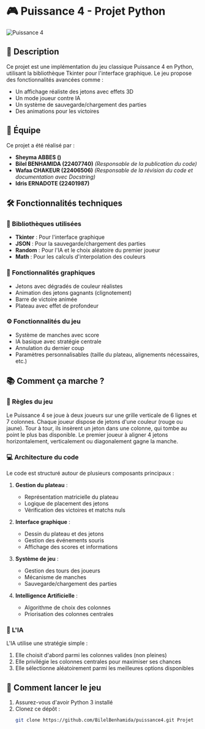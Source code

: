 # 🎮 Puissance 4 - Projet Python

![Puissance 4](https://upload.wikimedia.org/wikipedia/commons/thumb/d/dc/Puissance4_01.svg/1200px-Puissance4_01.svg.png)

## 📝 Description

Ce projet est une implémentation du jeu classique Puissance 4 en Python, utilisant la bibliothèque Tkinter pour l'interface graphique. Le jeu propose des fonctionnalités avancées comme :
- Un affichage réaliste des jetons avec effets 3D
- Un mode joueur contre IA
- Un système de sauvegarde/chargement des parties
- Des animations pour les victoires

## 👥 Équipe

Ce projet a été réalisé par :
- **Sheyma ABBES ()**
- **Bilel BENHAMIDA (22407740)** *(Responsable de la publication du code)*
- **Wafaa CHAKEUR (22406506)** *(Responsable de la révision du code et documentation avec Docstring)*
- **Idris ERNADOTE (22401987)**

## 🛠️ Fonctionnalités techniques

### 🔧 Bibliothèques utilisées
- **Tkinter** : Pour l'interface graphique
- **JSON** : Pour la sauvegarde/chargement des parties
- **Random** : Pour l'IA et le choix aléatoire du premier joueur
- **Math** : Pour les calculs d'interpolation des couleurs

### 🎨 Fonctionnalités graphiques
- Jetons avec dégradés de couleur réalistes
- Animation des jetons gagnants (clignotement)
- Barre de victoire animée
- Plateau avec effet de profondeur

### ⚙️ Fonctionnalités du jeu
- Système de manches avec score
- IA basique avec stratégie centrale
- Annulation du dernier coup
- Paramètres personnalisables (taille du plateau, alignements nécessaires, etc.)

## 📚 Comment ça marche ?

### 🎯 Règles du jeu
Le Puissance 4 se joue à deux joueurs sur une grille verticale de 6 lignes et 7 colonnes. Chaque joueur dispose de jetons d'une couleur (rouge ou jaune). Tour à tour, ils insèrent un jeton dans une colonne, qui tombe au point le plus bas disponible. Le premier joueur à aligner 4 jetons horizontalement, verticalement ou diagonalement gagne la manche.

### 💻 Architecture du code
Le code est structuré autour de plusieurs composants principaux :

1. **Gestion du plateau** :
   - Représentation matricielle du plateau
   - Logique de placement des jetons
   - Vérification des victoires et matchs nuls

2. **Interface graphique** :
   - Dessin du plateau et des jetons
   - Gestion des événements souris
   - Affichage des scores et informations

3. **Système de jeu** :
   - Gestion des tours des joueurs
   - Mécanisme de manches
   - Sauvegarde/chargement des parties

4. **Intelligence Artificielle** :
   - Algorithme de choix des colonnes
   - Priorisation des colonnes centrales

### 🧠 L'IA
L'IA utilise une stratégie simple :
1. Elle choisit d'abord parmi les colonnes valides (non pleines)
2. Elle privilégie les colonnes centrales pour maximiser ses chances
3. Elle sélectionne aléatoirement parmi les meilleures options disponibles

## 🚀 Comment lancer le jeu

1. Assurez-vous d'avoir Python 3 installé
2. Clonez ce dépôt :
   ```bash
   git clone https://github.com/BilelBenhamida/puissance4.git Projet
